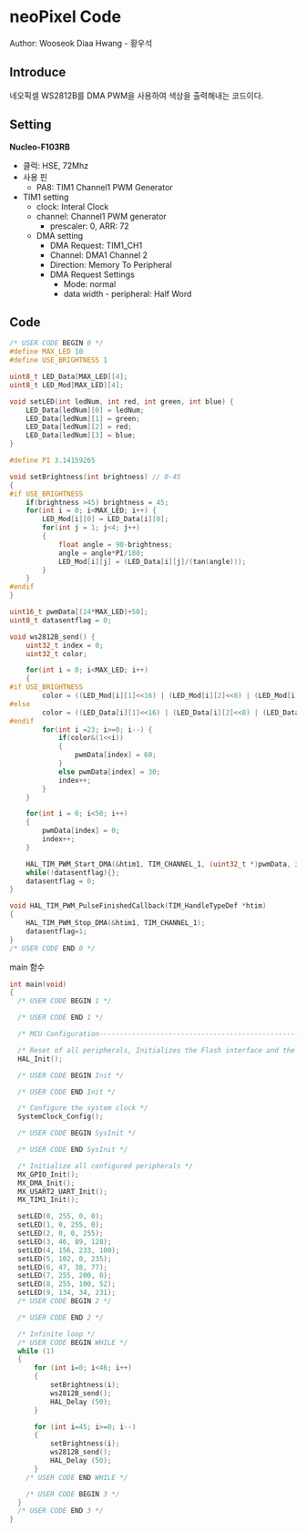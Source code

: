 # neoPixel Code

Author: Wooseok Diaa Hwang - 황우석

## Introduce

네오픽셀 WS2812B를 DMA PWM을 사용하여 색상을 출력해내는 코드이다. 

## Setting
**Nucleo-F103RB**

- 클럭: HSE, 72Mhz
- 사용 핀
  - PA8: TIM1 Channel1 PWM Generator
- TIM1 setting
  - clock: Interal Clock
  - channel: Channel1 PWM generator
    - prescaler: 0, ARR: 72
  - DMA setting
    - DMA Request: TIM1_CH1
    - Channel: DMA1 Channel 2
    - Direction: Memory To Peripheral
    - DMA Request Settings
      - Mode: normal
      - data width - peripheral: Half Word

## Code
```C
/* USER CODE BEGIN 0 */
#define MAX_LED 10
#define USE_BRIGHTNESS 1

uint8_t LED_Data[MAX_LED][4];
uint8_t LED_Mod[MAX_LED][4];

void setLED(int ledNum, int red, int green, int blue) {
	LED_Data[ledNum][0] = ledNum;
	LED_Data[ledNum][1] = green;
	LED_Data[ledNum][2] = red;
	LED_Data[ledNum][3] = blue;
}

#define PI 3.14159265

void setBrightness(int brightness) // 0-45
{
#if USE_BRIGHTNESS
	if(brightness >45) brightness = 45;
	for(int i = 0; i<MAX_LED; i++) {
		LED_Mod[i][0] = LED_Data[i][0];
		for(int j = 1; j<4; j++)
		{
			float angle = 90-brightness;
			angle = angle*PI/180;
			LED_Mod[i][j] = (LED_Data[i][j]/(tan(angle)));
		}
	}
#endif
}

uint16_t pwmData[(24*MAX_LED)+50];
uint8_t datasentflag = 0;

void ws2812B_send() {
	uint32_t index = 0;
	uint32_t color;

	for(int i = 0; i<MAX_LED; i++)
	{
#if USE_BRIGHTNESS
		color = ((LED_Mod[i][1]<<16) | (LED_Mod[i][2]<<8) | (LED_Mod[i][3]));
#else
		color = ((LED_Data[i][1]<<16) | (LED_Data[i][2]<<8) | (LED_Data[i][3]));
#endif
		for(int i =23; i>=0; i--) {
			if(color&(1<<i))
			{
				pwmData[index] = 60;
			}
			else pwmData[index] = 30;
			index++;
		}
	}

	for(int i = 0; i<50; i++)
	{
		pwmData[index] = 0;
		index++;
	}

	HAL_TIM_PWM_Start_DMA(&htim1, TIM_CHANNEL_1, (uint32_t *)pwmData, index);
	while(!datasentflag){};
	datasentflag = 0;
}

void HAL_TIM_PWM_PulseFinishedCallback(TIM_HandleTypeDef *htim)
{
	HAL_TIM_PWM_Stop_DMA(&htim1, TIM_CHANNEL_1);
	datasentflag=1;
}
/* USER CODE END 0 */
```

main 함수

```C
int main(void)
{
  /* USER CODE BEGIN 1 */

  /* USER CODE END 1 */

  /* MCU Configuration--------------------------------------------------------*/

  /* Reset of all peripherals, Initializes the Flash interface and the Systick. */
  HAL_Init();

  /* USER CODE BEGIN Init */

  /* USER CODE END Init */

  /* Configure the system clock */
  SystemClock_Config();

  /* USER CODE BEGIN SysInit */

  /* USER CODE END SysInit */

  /* Initialize all configured peripherals */
  MX_GPIO_Init();
  MX_DMA_Init();
  MX_USART2_UART_Init();
  MX_TIM1_Init();

  setLED(0, 255, 0, 0);
  setLED(1, 0, 255, 0);
  setLED(2, 0, 0, 255);
  setLED(3, 46, 89, 128);
  setLED(4, 156, 233, 100);
  setLED(5, 102, 0, 235);
  setLED(6, 47, 38, 77);
  setLED(7, 255, 200, 0);
  setLED(8, 255, 100, 52);
  setLED(9, 134, 34, 231);
  /* USER CODE BEGIN 2 */

  /* USER CODE END 2 */

  /* Infinite loop */
  /* USER CODE BEGIN WHILE */
  while (1)
  {
	  for (int i=0; i<46; i++)
	  {
		  setBrightness(i);
		  ws2812B_send();
		  HAL_Delay (50);
	  }

	  for (int i=45; i>=0; i--)
	  {
		  setBrightness(i);
		  ws2812B_send();
		  HAL_Delay (50);
	  }
    /* USER CODE END WHILE */

    /* USER CODE BEGIN 3 */
  }
  /* USER CODE END 3 */
}
```